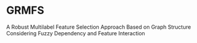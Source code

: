 # GRMFS
A Robust Multilabel Feature Selection Approach Based on Graph Structure Considering Fuzzy Dependency and Feature Interaction

